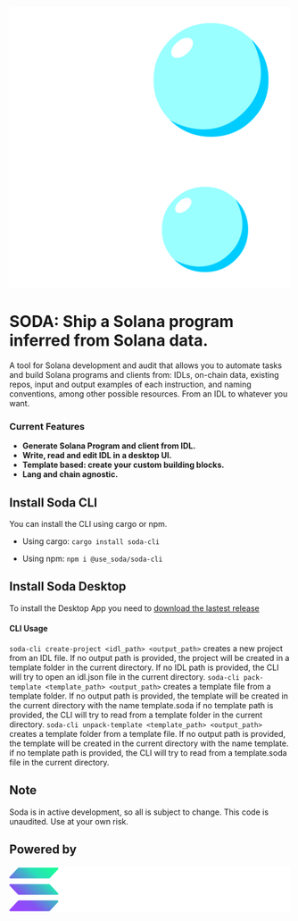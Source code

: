 ![Soda](https://github.com/Web3-Builders-Alliance/soda/blob/main/ui/src-tauri/icons/icon.png?raw=true?width=100)

# SODA: Ship a Solana program inferred from Solana data.

A tool for Solana development and audit that allows you to automate tasks and build Solana programs and clients from: IDLs, on-chain data, existing repos, input and output examples of each instruction, and naming conventions, among other possible resources.
From an IDL to whatever you want.

### Current Features

- **Generate Solana Program and client from IDL.**
- **Write, read and edit IDL in a desktop UI.** 
- **Template based: create your custom building blocks.**
- **Lang and chain agnostic.**

## Install Soda CLI

You can install the CLI using cargo or npm.

- Using cargo:
`cargo install soda-cli`

- Using npm:
`npm i @use_soda/soda-cli`

## Install Soda Desktop

To install the Desktop App you need to [download the lastest release](https://github.com/Web3-Builders-Alliance/soda/releases)

#### CLI Usage

`soda-cli create-project <idl_path> <output_path>`
creates a new project from an IDL file.
If no output path is provided, the project will be created in a template folder in the current directory.
If no IDL path is provided, the CLI will try to open an idl.json file in the current directory.
`soda-cli pack-template <template_path> <output_path>`
creates a template file from a template folder.
If no output path is provided, the template will be created in the current directory with the name template.soda
if no template path is provided, the CLI will try to read from a template folder in the current directory.
`soda-cli unpack-template <template_path> <output_path>`
creates a template folder from a template file.
If no output path is provided, the template will be created in the current directory with the name template.
if no template path is provided, the CLI will try to read from a template.soda file in the current directory.

## Note

Soda is in active development, so all is subject to change.
This code is unaudited.
Use at your own risk.

## Powered by
![The Solana Foundation](https://github.com/Web3-Builders-Alliance/soda/blob/main/ui/public/solana.svg?raw=true?width=100)
